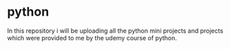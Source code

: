 # python

In this repository i will be uploading all the python mini projects and projects which were provided to me by the udemy course of python.
